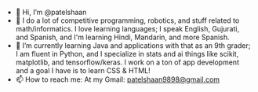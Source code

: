 - 👋 Hi, I’m @patelshaan
- 👀 I do a lot of competitive programming, robotics, and stuff related to math/informatics. I love learning languages; I speak English, Gujurati, and Spanish, and I'm learning Hindi, Mandarin, and more Spanish.
- 🌱 I’m currently learning Java and applications with that as an 9th grader; I am fluent in Python, and I specialize in stats and ai things like scikit, matplotlib, and tensorflow/keras. I work on a ton of app development and a goal I have is to learn CSS & HTML!
- 📫 How to reach me: At my Gmail: patelshaan9898@gmail.com 

<!---
patelshaan/patelshaan is a ✨ special ✨ repository because its `README.md` (this file) appears on your GitHub profile.
You can click the Preview link to take a look at your changes.
--->
